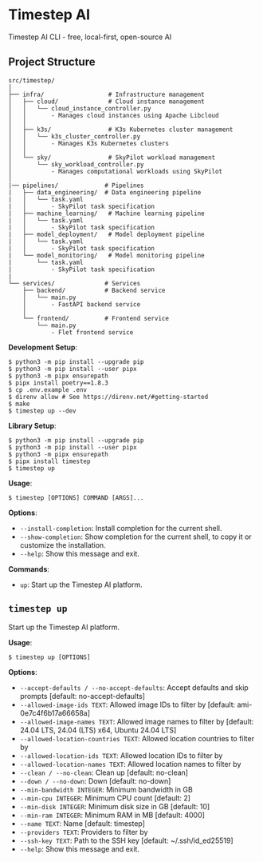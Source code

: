 # Timestep AI

Timestep AI CLI - free, local-first, open-source AI

## Project Structure

```
src/timestep/
│
├── infra/                  # Infrastructure management
│   ├── cloud/              # Cloud instance management
│   │   └── cloud_instance_controller.py
│   │       - Manages cloud instances using Apache Libcloud
│   │
│   ├── k3s/                # K3s Kubernetes cluster management
│   │   └── k3s_cluster_controller.py
│   │       - Manages K3s Kubernetes clusters
│   │
│   └── sky/                # SkyPilot workload management
│       └── sky_workload_controller.py
│           - Manages computational workloads using SkyPilot
│
|── pipelines/             # Pipelines
|   ├── data_engineering/  # Data engineering pipeline
|   │   └── task.yaml
|   │       - SkyPilot task specification
|   ├── machine_learning/   # Machine learning pipeline
|   │   └── task.yaml
|   │       - SkyPilot task specification
|   ├── model_deployment/   # Model deployment pipeline
|   │   └── task.yaml
|   │       - SkyPilot task specification
|   └── model_monitoring/   # Model monitoring pipeline
|       └── task.yaml
|           - SkyPilot task specification
|
└── services/              # Services
    ├── backend/           # Backend service
    │   └── main.py
    │       - FastAPI backend service
    │
    └── frontend/          # Frontend service
        └── main.py
            - Flet frontend service
```

**Development Setup**:

```console
$ python3 -m pip install --upgrade pip
$ python3 -m pip install --user pipx
$ python3 -m pipx ensurepath
$ pipx install poetry==1.8.3
$ cp .env.example .env
$ direnv allow # See https://direnv.net/#getting-started
$ make
$ timestep up --dev
```

**Library Setup**:

```console
$ python3 -m pip install --upgrade pip
$ python3 -m pip install --user pipx
$ python3 -m pipx ensurepath
$ pipx install timestep
$ timestep up
```

**Usage**:

```console
$ timestep [OPTIONS] COMMAND [ARGS]...
```

**Options**:

* `--install-completion`: Install completion for the current shell.
* `--show-completion`: Show completion for the current shell, to copy it or customize the installation.
* `--help`: Show this message and exit.

**Commands**:

* `up`: Start up the Timestep AI platform.

## `timestep up`

Start up the Timestep AI platform.

**Usage**:

```console
$ timestep up [OPTIONS]
```

**Options**:

* `--accept-defaults / --no-accept-defaults`: Accept defaults and skip prompts  [default: no-accept-defaults]
* `--allowed-image-ids TEXT`: Allowed image IDs to filter by  [default: ami-0e7c4f6b17a66658a]
* `--allowed-image-names TEXT`: Allowed image names to filter by  [default: 24.04 LTS, 24.04 (LTS) x64, Ubuntu 24.04 LTS]
* `--allowed-location-countries TEXT`: Allowed location countries to filter by
* `--allowed-location-ids TEXT`: Allowed location IDs to filter by
* `--allowed-location-names TEXT`: Allowed location names to filter by
* `--clean / --no-clean`: Clean up  [default: no-clean]
* `--down / --no-down`: Down  [default: no-down]
* `--min-bandwidth INTEGER`: Minimum bandwidth in GB
* `--min-cpu INTEGER`: Minimum CPU count  [default: 2]
* `--min-disk INTEGER`: Minimum disk size in GB  [default: 10]
* `--min-ram INTEGER`: Minimum RAM in MB  [default: 4000]
* `--name TEXT`: Name  [default: timestep]
* `--providers TEXT`: Providers to filter by
* `--ssh-key TEXT`: Path to the SSH key  [default: ~/.ssh/id_ed25519]
* `--help`: Show this message and exit.
